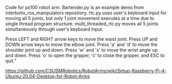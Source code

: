 ﻿Code for px100 robot arm. Bartender.py is an example demo from interbotix_ros_manipulators repository. rtc.py uses user's keyboard input for moving all 5 joints, but only 1 joint movement executes at a time due to single thread program structure. multi_threaded_rtc.py moves all 5 joints simultaneously through user's keyboard input.

Press LEFT and RIGHT arrow keys to move the waist joint.
Press UP and DOWN arrow keys to move the elbow joint.
Press 'a' and 'd' to move the shoulder joint up and down.
Press 'w' and 's' to move the wrist angle up and down.
Press 'o' to open the gripper, 'c' to close the gripper, and ESC to quit."

https://github.com/CSUSMRobotics/RobotArms/wiki/Setup-Raspberry-Pi-4-Ubuntu-20.04-Desktop-for-Robot-Arms
